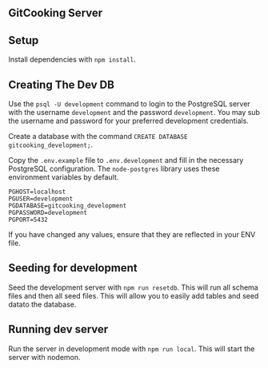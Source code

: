 ## GitCooking Server 

## Setup

Install dependencies with `npm install`.

## Creating The Dev DB

Use the `psql -U development` command to login to the PostgreSQL server with the username `development` and the password `development`. You may sub the username and password for your preferred development credentials.

Create a database with the command `CREATE DATABASE gitcooking_development;`. 

Copy the `.env.example` file to `.env.development` and fill in the necessary PostgreSQL configuration. The `node-postgres` library uses these environment variables by default.


```
PGHOST=localhost
PGUSER=development
PGDATABASE=gitcooking_development
PGPASSWORD=development
PGPORT=5432
```

If you have changed any values, ensure that they are reflected in your ENV file.

## Seeding for development

Seed the development server with `npm run resetdb`. This will run all schema files and then all seed files. This will allow you to easily add tables and seed datato the database.

## Running dev server

Run the server in development mode with `npm run local`. This will start the server with nodemon.